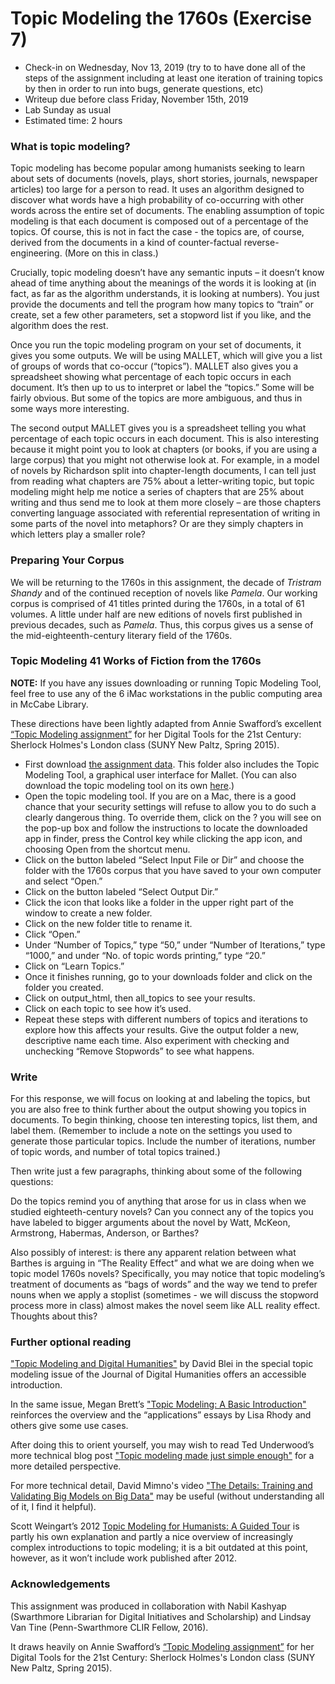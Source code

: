 # Topic Modeling the 1760s (Exercise 7)

+ Check-in on Wednesday, Nov 13, 2019 (try to to have done all of the steps of the assignment including at least one iteration of training topics by then in order to run into bugs, generate questions, etc)
+ Writeup due before class Friday, November 15th, 2019
+ Lab Sunday as usual
+ Estimated time: 2 hours

### What is topic modeling?

Topic modeling has become popular among humanists seeking to learn about sets of documents (novels, plays, short stories, journals, newspaper articles) too large for a person to read. It uses an algorithm designed to discover what words have a high probability of co-occurring with other words across the entire set of documents. The enabling assumption of topic modeling is that each document is composed out of a percentage of the topics. Of course, this is not in fact the case - the topics are, of course, derived from the documents in a kind of counter-factual reverse-engineering. (More on this in class.)

Crucially, topic modeling doesn’t have any semantic inputs – it doesn’t know ahead of time anything about the meanings of the words it is looking at (in fact, as far as the algorithm understands, it is looking at numbers). You just provide the documents and tell the program how many topics to “train” or create, set a few other parameters, set a stopword list if you like, and the algorithm does the rest.

Once you run the topic modeling program on your set of documents, it gives you some outputs. We will be using MALLET, which will give you a list of groups of words that co-occur (“topics”).  MALLET also gives you a spreadsheet showing what percentage of each topic occurs in each document. It’s then up to us to interpret or label the “topics.”  Some will be fairly obvious. But some of the topics are more ambiguous, and thus in some ways more interesting.

The second output MALLET gives you is a spreadsheet telling you what percentage of each topic occurs in each document. This is also interesting because it might point you to look at chapters (or books, if you are using a large corpus) that you might not otherwise look at. For example, in a model of novels by Richardson split into chapter-length documents, I can tell just from reading what chapters are 75% about a letter-writing topic, but topic modeling might help me notice a series of chapters that are 25% about writing and thus send me to look at them more closely – are those chapters converting language associated with referential representation of writing in some parts of the novel into metaphors? Or are they simply chapters in which letters play a smaller role?

### Preparing Your Corpus

We will be returning to the 1760s in this assignment, the decade of *Tristram Shandy* and of the continued reception of novels like *Pamela*.  Our working corpus is comprised of 41 titles printed during the 1760s, in a total of 61 volumes. A little under half are new editions of novels first published in previous decades, such as *Pamela*. Thus, this corpus gives us a sense of the mid-eighteenth-century literary field of the 1760s.

### Topic Modeling 41 Works of Fiction from the 1760s

**NOTE:** If you have any issues downloading or running Topic Modeling Tool, feel free to use any of the 6 iMac workstations in the public computing area in McCabe Library.

These directions have been lightly adapted from Annie Swafford’s excellent [“Topic Modeling assignment”](https://sherlockholmeslondondh.wordpress.com/2015/03/23/topic-modeling-assignment/) for her Digital Tools for the 21st Century: Sherlock Holmes's London class (SUNY New Paltz, Spring 2015).

+ First download [the assignment data](https://github.com/bulbil/rise-assignment7-data/archive/master.zip). This folder also includes the Topic Modeling Tool, a graphical user interface for Mallet. (You can also download the topic modeling tool on its own [here](http://nlp.stanford.edu/software/tmt/tmt-0.4/).)
+ Open the topic modeling tool. If you are on a Mac, there is a good chance that your security settings will refuse to allow you to do such a clearly dangerous thing. To override them, click on the ? you will see on the pop-up box and follow the instructions to locate the downloaded app in finder, press the Control key while clicking the app icon, and choosing Open from the shortcut menu.
+ Click on the button labeled “Select Input File or Dir” and choose the folder with the 1760s corpus that you have saved to your own computer and select “Open.”
+ Click on the button labeled “Select Output Dir.”
+ Click the icon that looks like a folder in the upper right part of the window to create a new folder.
+ Click on the new folder title to rename it.
+ Click “Open.”
+ Under “Number of Topics,” type “50,” under “Number of Iterations,” type “1000,” and under “No. of topic words printing,” type “20.”
+ Click on “Learn Topics.”
+ Once it finishes running, go to your downloads folder and click on the folder you created.
+ Click on output_html, then all_topics to see your results.
+ Click on each topic to see how it’s used.
+ Repeat these steps with different numbers of topics and iterations to explore how this affects your results.  Give the output folder a new, descriptive name each time. Also experiment with checking and unchecking “Remove Stopwords” to see what happens.

### Write

For this response, we will focus on looking at and labeling the topics, but you are also free to think further about the output showing you topics in documents. To begin thinking, choose ten interesting topics, list them, and label them. (Remember to include a note on the settings you used to generate those particular topics. Include the number of iterations, number of topic words, and number of total topics trained.)

Then write just a few paragraphs, thinking about some of the following questions:

Do the topics remind you of anything that arose for us in class when we studied eighteeth-century novels?  Can you connect any of the topics you have labeled to bigger arguments about the novel by Watt, McKeon, Armstrong, Habermas, Anderson, or Barthes?

Also possibly of interest: is there any apparent relation between what Barthes is arguing in “The Reality Effect” and what we are doing when we topic model 1760s novels? Specifically, you may notice that topic modeling’s treatment of documents as “bags of words” and the way we tend to prefer nouns when we apply a stoplist (sometimes - we will discuss the stopword process more in class) almost makes the novel seem like ALL reality effect. Thoughts about this?

### Further optional reading

["Topic Modeling and Digital Humanities"](http://journalofdigitalhumanities.org/2-1/topic-modeling-and-digital-humanities-by-david-m-blei/) by David Blei in the special topic modeling issue of the Journal of Digital Humanities offers an accessible introduction.

In the same issue, Megan Brett’s ["Topic Modeling: A Basic Introduction"](http://journalofdigitalhumanities.org/2-1/topic-modeling-a-basic-introduction-by-megan-r-brett/) reinforces the overview and the “applications” essays by Lisa Rhody and others give some use cases.

After doing this to orient yourself, you may wish to read Ted Underwood’s more technical blog post ["Topic modeling made just simple enough"](https://tedunderwood.com/2012/04/07/topic-modeling-made-just-simple-enough/) for a more detailed perspective.

For more technical detail, David Mimno's video ["The Details: Training and Validating Big Models on Big Data"](http://journalofdigitalhumanities.org/2-1/the-details-by-david-mimno/) may be useful (without understanding all of it, I find it helpful).

Scott Weingart’s 2012 [Topic Modeling for Humanists: A Guided Tour](http://www.scottbot.net/HIAL/?p=19113) is partly his own explanation and partly a nice overview of increasingly complex introductions to topic modeling; it is a bit outdated at this point, however, as it won’t include work published after 2012.

### Acknowledgements

This assignment was produced in collaboration with Nabil Kashyap (Swarthmore Librarian for Digital Initiatives and Scholarship)  and Lindsay Van Tine (Penn-Swarthmore CLIR Fellow, 2016).

It draws heavily on Annie Swafford’s [“Topic Modeling assignment”](https://sherlockholmeslondondh.wordpress.com/2015/03/23/topic-modeling-assignment/) for her Digital Tools for the 21st Century: Sherlock Holmes's London class (SUNY New Paltz, Spring 2015).
